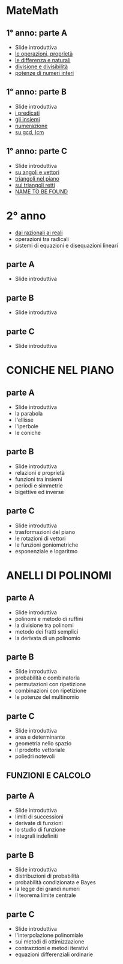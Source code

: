 # MateMath

## 1° anno: parte A
- Slide introduttiva
- <a href="1°/1°A/1°A_1.html">le operazioni, proprietà</a>
- <a href="1°/1°A/1°A_2.html">le differenza e naturali</a>
- <a href="1°/1°A/1°A_3.html">divisione e divisibilità</a>
- <a href="1°/1°A/1°A_4.html">potenze di numeri interi</a>


## 1° anno: parte B
- Slide introduttiva
- <a href="1°/1°B/1°B_1.html">i predicati</a>
- <a href="1°/1°B/1°B_2.html">gli insiemi</a>
- <a href="1°/1°B/1°B_3.html">numerazione</a>
- <a href="1°/1°B/1°B_4.html">su gcd, lcm</a>


## 1° anno: parte C
- Slide introduttiva
- <a href="1°/1°C/1°C_1.html">su angoli e vettori</a>
- <a href="1°/1°C/1°C_2.html">triangoli nel piano</a>
- <a href="1°/1°C/1°C_3.html">sui triangoli retti</a>
- <a href="1°/1°C/1°C_4.html">NAME TO BE FOUND</a>

# 2° anno

- <a href=2°/2°A/2°A_1.html>dai razionali ai reali</a>
- operazioni tra radicali
- sistemi di equazioni e disequazioni lineari

## parte A
- Slide introduttiva

## parte B
- Slide introduttiva

## parte C
- Slide introduttiva

# CONICHE NEL PIANO

## parte A
- Slide introduttiva
- la parabola
- l'ellisse
- l'iperbole
- le coniche

## parte B
- Slide introduttiva
- relazioni e proprietà
- funzioni tra insiemi
- periodi e simmetrie
- bigettive ed inverse

## parte C
- Slide introduttiva
- trasformazioni del piano
- le rotazioni di vettori
- le funzioni goniometriche
- esponenziale e logaritmo

# ANELLI DI POLINOMI

## parte A
- Slide introduttiva
- polinomi e metodo di ruffini
- la divisione tra polinomi
- metodo dei fratti semplici
- la derivata di un polinomio

## parte B
- Slide introduttiva
- probabilità e combinatoria
- permutazioni con ripetizione
- combinazioni con ripetizione
- le potenze del multinomio

## parte C
- Slide introduttiva
- area e determinante
- geometria nello spazio
- il prodotto vettoriale
- poliedri notevoli

## FUNZIONI E CALCOLO

## parte A
- Slide introduttiva
- limiti di successioni
- derivate di funzioni
- lo studio di funzione
- integrali indefiniti

## parte B
- Slide introduttiva
- distribuzioni di probabilità
- probabilità condizionata e Bayes
- la legge dei grandi numeri
- il teorema limite centrale

## parte C
- Slide introduttiva
- l'interpolazione polinomiale
- sui metodi di ottimizzazione
- contrazzioni e metodi iterativi
- equazioni differenziali ordinarie